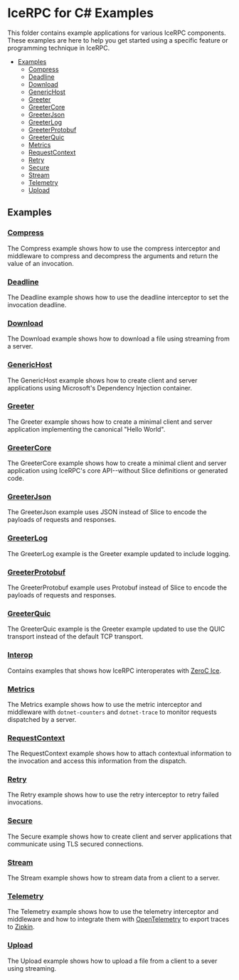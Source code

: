# IceRPC for C# Examples

This folder contains example applications for various IceRPC components. These examples are here to help you get
started using a specific feature or programming technique in IceRPC.

- [Examples](#examples)
  * [Compress](#compress)
  * [Deadline](#deadline)
  * [Download](#download)
  * [GenericHost](#generichost)
  * [Greeter](#greeter)
  * [GreeterCore](#greetercore)
  * [GreeterJson](#greeterjson)
  * [GreeterLog](#greeterlog)
  * [GreeterProtobuf](#greeterprotobuf)
  * [GreeterQuic](#greeterquic)
  * [Metrics](#metrics)
  * [RequestContext](#requestcontext)
  * [Retry](#retry)
  * [Secure](#secure)
  * [Stream](#stream)
  * [Telemetry](#telemetry)
  * [Upload](#upload)

## Examples

### [Compress](./Compress/)

The Compress example shows how to use the compress interceptor and middleware to compress and decompress the arguments
and return the value of an invocation.

### [Deadline](./Deadline/)

The Deadline example shows how to use the deadline interceptor to set the invocation deadline.

### [Download](./Download/)

The Download example shows how to download a file using streaming from a server.

### [GenericHost](./GenericHost/)

The GenericHost example shows how to create client and server applications using Microsoft's Dependency Injection
container.

### [Greeter](./Greeter/)

The Greeter example shows how to create a minimal client and server application implementing the canonical "Hello World".

### [GreeterCore](./GreeterCore/)

The GreeterCore example shows how to create a minimal client and server application using IceRPC's core API--without
Slice definitions or generated code.

### [GreeterJson](./GreeterJson/)

The GreeterJson example uses JSON instead of Slice to encode the payloads of requests and responses.

### [GreeterLog](./GreeterLog/)

The GreeterLog example is the Greeter example updated to include logging.

### [GreeterProtobuf](./GreeterProtobuf/)

The GreeterProtobuf example uses Protobuf instead of Slice to encode the payloads of requests and responses.

### [GreeterQuic](./GreeterQuic/)

The GreeterQuic example is the Greeter example updated to use the QUIC transport instead of the default TCP transport.

### [Interop](./Interop/)

Contains examples that shows how IceRPC interoperates with [ZeroC Ice][1].

### [Metrics](./Metrics/)

The Metrics example shows how to use the metric interceptor and middleware with `dotnet-counters` and `dotnet-trace` to
monitor requests dispatched by a server.

### [RequestContext](./RequestContext/)

The RequestContext example shows how to attach contextual information to the invocation and access this information from
the dispatch.

### [Retry](./Retry/)

The Retry example shows how to use the retry interceptor to retry failed invocations.

### [Secure](./Secure/)

The Secure example shows how to create client and server applications that communicate using TLS secured connections.

### [Stream](./Stream/)

The Stream example shows how to stream data from a client to a server.

### [Telemetry](./Telemetry/)

The Telemetry example shows how to use the telemetry interceptor and middleware and how to integrate them with
[OpenTelemetry](https://opentelemetry.io/) to export traces to [Zipkin][2].

### [Upload](./Upload/)

The Upload example shows how to upload a file from a client to a sever using streaming.

[1]: https://github.com/zeroc-ice/ice
[2]: https://zipkin.io/
